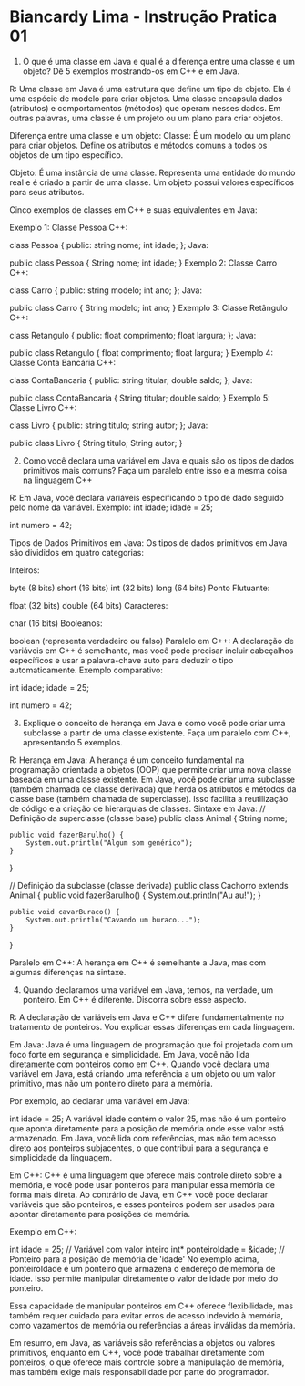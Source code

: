 # Biancardy Lima - Instrução Pratica 01

1. O que é uma classe em Java e qual é a diferença entre uma classe e um
objeto? Dê 5 exemplos mostrando-os em C++ e em Java.

R: Uma classe em Java é uma estrutura que define um tipo de objeto. Ela é uma espécie de modelo para criar objetos. Uma classe encapsula dados (atributos) e comportamentos (métodos) que operam nesses dados. Em outras palavras, uma classe é um projeto ou um plano para criar objetos.

Diferença entre uma classe e um objeto:
Classe: É um modelo ou um plano para criar objetos. Define os atributos e métodos comuns a todos os objetos de um tipo específico.

Objeto: É uma instância de uma classe. Representa uma entidade do mundo real e é criado a partir de uma classe. Um objeto possui valores específicos para seus atributos.

Cinco exemplos de classes em C++ e suas equivalentes em Java:

Exemplo 1: Classe Pessoa
C++:

class Pessoa {
public:
    string nome;
    int idade;
};
Java:

public class Pessoa {
    String nome;
    int idade;
}
Exemplo 2: Classe Carro
C++:

class Carro {
public:
    string modelo;
    int ano;
};
Java:

public class Carro {
    String modelo;
    int ano;
}
Exemplo 3: Classe Retângulo
C++:

class Retangulo {
public:
    float comprimento;
    float largura;
};
Java:

public class Retangulo {
    float comprimento;
    float largura;
}
Exemplo 4: Classe Conta Bancária
C++:

class ContaBancaria {
public:
    string titular;
    double saldo;
};
Java:

public class ContaBancaria {
    String titular;
    double saldo;
}
Exemplo 5: Classe Livro
C++:

class Livro {
public:
    string titulo;
    string autor;
};
Java:

public class Livro {
    String titulo;
    String autor;
}

2. Como você declara uma variável em Java e quais são os tipos de dados
primitivos mais comuns? Faça um paralelo entre isso e a mesma coisa na
linguagem C++

R:  Em Java, você declara variáveis especificando o tipo de dado seguido pelo nome da variável.
Exemplo:
int idade;
idade = 25;

int numero = 42;

Tipos de Dados Primitivos em Java:
Os tipos de dados primitivos em Java são divididos em quatro categorias:

Inteiros:

byte (8 bits)
short (16 bits)
int (32 bits)
long (64 bits)
Ponto Flutuante:

float (32 bits)
double (64 bits)
Caracteres:

char (16 bits)
Booleanos:

boolean (representa verdadeiro ou falso)
Paralelo em C++:
A declaração de variáveis em C++ é semelhante, mas você pode precisar incluir cabeçalhos específicos e 
usar a palavra-chave auto para deduzir o tipo automaticamente. Exemplo comparativo:

int idade;
idade = 25;

int numero = 42;


3. Explique o conceito de herança em Java e como você pode criar uma
subclasse a partir de uma classe existente. Faça um paralelo com C++,
apresentando 5 exemplos.

R: Herança em Java:
A herança é um conceito fundamental na programação orientada a objetos (OOP) que permite criar uma nova classe 
baseada em uma classe existente. Em Java, você pode criar uma subclasse (também chamada de classe derivada) que 
herda os atributos e métodos da classe base (também chamada de superclasse). 
Isso facilita a reutilização de código e a criação de hierarquias de classes.
Sintaxe em Java:
// Definição da superclasse (classe base)
public class Animal {
    String nome;

    public void fazerBarulho() {
        System.out.println("Algum som genérico");
    }
}

// Definição da subclasse (classe derivada)
public class Cachorro extends Animal {
    public void fazerBarulho() {
        System.out.println("Au au!");
    }

    public void cavarBuraco() {
        System.out.println("Cavando um buraco...");
    }
}

Paralelo em C++:
A herança em C++ é semelhante a Java, mas com algumas diferenças na sintaxe.

4. Quando declaramos uma variável em Java, temos, na verdade, um ponteiro.
Em C++ é diferente. Discorra sobre esse aspecto. 

R: A declaração de variáveis em Java e C++ difere fundamentalmente no tratamento de ponteiros. Vou explicar essas diferenças em cada linguagem.

Em Java:
Java é uma linguagem de programação que foi projetada com um foco forte em segurança e simplicidade. Em Java, você não lida diretamente com ponteiros como em C++. Quando você declara uma variável em Java, está criando uma referência a um objeto ou um valor primitivo, mas não um ponteiro direto para a memória.

Por exemplo, ao declarar uma variável em Java:

int idade = 25;
A variável idade contém o valor 25, mas não é um ponteiro que aponta diretamente para a posição de memória onde esse valor está armazenado. Em Java, você lida com referências, mas não tem acesso direto aos ponteiros subjacentes, o que contribui para a segurança e simplicidade da linguagem.

Em C++:
C++ é uma linguagem que oferece mais controle direto sobre a memória, e você pode usar ponteiros para manipular essa memória de forma mais direta. Ao contrário de Java, em C++ você pode declarar variáveis que são ponteiros, e esses ponteiros podem ser usados para apontar diretamente para posições de memória.

Exemplo em C++:

int idade = 25;  // Variável com valor inteiro
int* ponteiroIdade = &idade;  // Ponteiro para a posição de memória de 'idade'
No exemplo acima, ponteiroIdade é um ponteiro que armazena o endereço de memória de idade. Isso permite manipular diretamente o valor de idade por meio do ponteiro.

Essa capacidade de manipular ponteiros em C++ oferece flexibilidade, mas também requer cuidado para evitar erros de acesso indevido à memória, como vazamentos de memória ou referências a áreas inválidas da memória.

Em resumo, em Java, as variáveis são referências a objetos ou valores primitivos, enquanto em C++, você pode trabalhar diretamente com ponteiros, o que oferece mais controle sobre a manipulação de memória, mas também exige mais responsabilidade por parte do programador.





